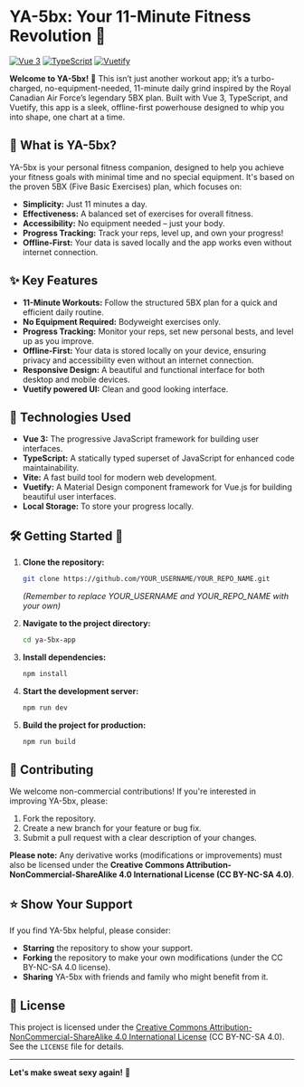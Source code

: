# YA-5bx: Your 11-Minute Fitness Revolution 💪

[![Vue 3](https://img.shields.io/badge/Vue-3-brightgreen.svg)](https://v3.vuejs.org/)
[![TypeScript](https://img.shields.io/badge/TypeScript-%23007ACC.svg?style=flat&logo=typescript&logoColor=white)](https://www.typescriptlang.org/)
[![Vuetify](https://img.shields.io/badge/Vuetify-%231867C0.svg?style=flat&logo=vuetify&logoColor=white)](https://vuetifyjs.com/)

**Welcome to YA-5bx!** 👋 This isn’t just another workout app; it’s a turbo-charged, no-equipment-needed, 11-minute daily grind inspired by the Royal Canadian Air Force’s legendary 5BX plan. Built with Vue 3, TypeScript, and Vuetify, this app is a sleek, offline-first powerhouse designed to whip you into shape, one chart at a time.

## 💪 What is YA-5bx?

YA-5bx is your personal fitness companion, designed to help you achieve your fitness goals with minimal time and no special equipment. It's based on the proven 5BX (Five Basic Exercises) plan, which focuses on:

- **Simplicity:** Just 11 minutes a day.
- **Effectiveness:** A balanced set of exercises for overall fitness.
- **Accessibility:** No equipment needed – just your body.
- **Progress Tracking:** Track your reps, level up, and own your progress!
- **Offline-First:** Your data is saved locally and the app works even without internet connection.

## ✨ Key Features

- **11-Minute Workouts:** Follow the structured 5BX plan for a quick and efficient daily routine.
- **No Equipment Required:** Bodyweight exercises only.
- **Progress Tracking:** Monitor your reps, set new personal bests, and level up as you improve.
- **Offline-First:** Your data is stored locally on your device, ensuring privacy and accessibility even without an internet connection.
- **Responsive Design:** A beautiful and functional interface for both desktop and mobile devices.
- **Vuetify powered UI:** Clean and good looking interface.

## 🚀 Technologies Used

- **Vue 3:** The progressive JavaScript framework for building user interfaces.
- **TypeScript:** A statically typed superset of JavaScript for enhanced code maintainability.
- **Vite:** A fast build tool for modern web development.
- **Vuetify:** A Material Design component framework for Vue.js for building beautiful user interfaces.
- **Local Storage:** To store your progress locally.

## 🛠️ Getting Started 🚀

1.  **Clone the repository:**

    ```bash
    git clone https://github.com/YOUR_USERNAME/YOUR_REPO_NAME.git
    ```

    _(Remember to replace YOUR_USERNAME and YOUR_REPO_NAME with your own)_

2.  **Navigate to the project directory:**

    ```bash
    cd ya-5bx-app
    ```

3.  **Install dependencies:**

    ```bash
    npm install
    ```

4.  **Start the development server:**

    ```bash
    npm run dev
    ```

5.  **Build the project for production:**
    ```bash
    npm run build
    ```

## 🤝 Contributing

We welcome non-commercial contributions! If you're interested in improving YA-5bx, please:

1.  Fork the repository.
2.  Create a new branch for your feature or bug fix.
3.  Submit a pull request with a clear description of your changes.

**Please note:** Any derivative works (modifications or improvements) must also be licensed under the **Creative Commons Attribution-NonCommercial-ShareAlike 4.0 International License (CC BY-NC-SA 4.0)**.

## ⭐ Show Your Support

If you find YA-5bx helpful, please consider:

- **Starring** the repository to show your support.
- **Forking** the repository to make your own modifications (under the CC BY-NC-SA 4.0 license).
- **Sharing** YA-5bx with friends and family who might benefit from it.

## 📝 License

This project is licensed under the [Creative Commons Attribution-NonCommercial-ShareAlike 4.0 International License](https://creativecommons.org/licenses/by-nc-sa/4.0/) (CC BY-NC-SA 4.0). See the `LICENSE` file for details.

---

**Let's make sweat sexy again!** 💪
